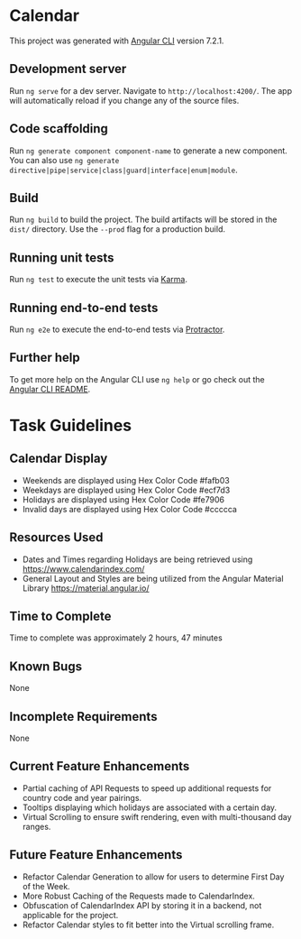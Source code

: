 # Calendar

This project was generated with [Angular CLI](https://github.com/angular/angular-cli) version 7.2.1.

## Development server

Run `ng serve` for a dev server. Navigate to `http://localhost:4200/`. The app will automatically reload if you change any of the source files.

## Code scaffolding

Run `ng generate component component-name` to generate a new component. You can also use `ng generate directive|pipe|service|class|guard|interface|enum|module`.

## Build

Run `ng build` to build the project. The build artifacts will be stored in the `dist/` directory. Use the `--prod` flag for a production build.

## Running unit tests

Run `ng test` to execute the unit tests via [Karma](https://karma-runner.github.io).

## Running end-to-end tests

Run `ng e2e` to execute the end-to-end tests via [Protractor](http://www.protractortest.org/).

## Further help

To get more help on the Angular CLI use `ng help` or go check out the [Angular CLI README](https://github.com/angular/angular-cli/blob/master/README.md).

# Task Guidelines

## Calendar Display

- Weekends are displayed using Hex Color Code #fafb03
- Weekdays are displayed using Hex Color Code #ecf7d3
- Holidays are displayed using Hex Color Code #fe7906
- Invalid days are displayed using Hex Color Code #ccccca

## Resources Used

- Dates and Times regarding Holidays are being retrieved using https://www.calendarindex.com/
- General Layout and Styles are being utilized from the Angular Material Library https://material.angular.io/

## Time to Complete

Time to complete was approximately 2 hours, 47 minutes

## Known Bugs

None

## Incomplete Requirements

None

## Current Feature Enhancements

- Partial caching of API Requests to speed up additional requests for country code and year pairings.
- Tooltips displaying which holidays are associated with a certain day.
- Virtual Scrolling to ensure swift rendering, even with multi-thousand day ranges.

## Future Feature Enhancements

- Refactor Calendar Generation to allow for users to determine First Day of the Week.
- More Robust Caching of the Requests made to CalendarIndex.
- Obfuscation of CalendarIndex API by storing it in a backend, not applicable for the project.
- Refactor Calendar styles to fit better into the Virtual scrolling frame.